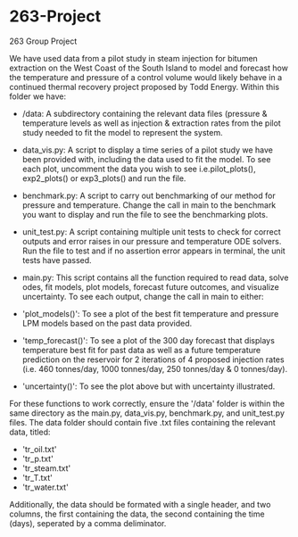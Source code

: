 # 263-Project

263 Group Project

We have used data from a pilot study in steam injection for bitumen extraction on the West Coast of the South Island to model and forecast how the temperature and pressure of a control volume would likely behave in a continued thermal recovery project proposed by Todd Energy. Within this folder we have:

- /data: A subdirectory containing the relevant data files (pressure & temperature levels as well as injection & extraction rates from the pilot study needed to fit the model to represent the system.

- data_vis.py: A script to display a time series of a pilot study we have been provided with, including the data used to fit the model. To see each plot, uncomment the data you wish to see i.e.pilot_plots(), exp2_plots() or exp3_plots() and run the file.

- benchmark.py: A script to carry out benchmarking of our method for pressure and temperature. Change the call in main to the benchmark you want to display and run the file to see the benchmarking plots.

- unit_test.py: A script containing multiple unit tests to check for correct outputs and error raises in our pressure and temperature ODE solvers. Run the file to test and if no assertion error appears in terminal, the unit tests have passed.

- main.py: This script contains all the function required to read data, solve odes, fit models, plot models, forecast future outcomes, and visualize uncertainty. To see each output, change the call in main to either:

- 'plot_models()': To see a plot of the best fit temperature and pressure LPM models based on the past data provided.
- 'temp_forecast()': To see a plot of the 300 day forecast that displays temperature best fit for past data as well as a future temperature prediction on the reservoir for 2 iterations of 4 proposed injection rates (i.e. 460 tonnes/day, 1000 tonnes/day, 250 tonnes/day & 0 tonnes/day).
- 'uncertainty()': To see the plot above but with uncertainty illustrated.

For these functions to work correctly, ensure the '/data' folder is within the same directory as the main.py, data_vis.py, benchmark.py, and unit_test.py files. The data folder should contain five .txt files containing the relevant data, titled:

- 'tr_oil.txt'
- 'tr_p.txt'
- 'tr_steam.txt'
- 'tr_T.txt'
- 'tr_water.txt'

Additionally, the data should be formated with a single header, and two columns, the first containing the data, the second containing the time (days), seperated by a comma deliminator.
